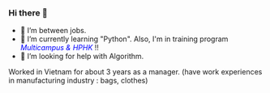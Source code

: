 ### Hi there 👋

- 🔭 I’m between jobs.
- 🌱 I’m currently learning "Python". Also, I'm in training program <span style="color:blue">*Multicampus & HPHK*</span> !!
- 🤔 I’m looking for help with Algorithm.

Worked in Vietnam for about 3 years as a manager. (have work experiences in manufacturing industry : bags, clothes)
